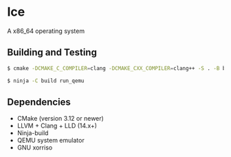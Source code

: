 # Ice
A x86_64 operating system

## Building and Testing
```sh 
$ cmake -DCMAKE_C_COMPILER=clang -DCMAKE_CXX_COMPILER=clang++ -S . -B build -G Ninja"
```
```sh
$ ninja -C build run_qemu
```

## Dependencies
* CMake (version 3.12 or newer)
* LLVM + Clang + LLD (14.x+)
* Ninja-build
* QEMU system emulator
* GNU xorriso

